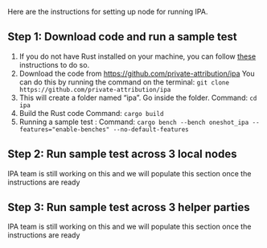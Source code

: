 Here are the instructions for setting up node for running IPA. 

## Step 1: Download code and run a sample test
1. If you do not have Rust installed on your machine, you can follow [these](https://doc.rust-lang.org/book/ch01-01-installation.html#installation) instructions to do so.
2. Download the code from https://github.com/private-attribution/ipa
   You can do this by running the command on the terminal: 
   `git clone https://github.com/private-attribution/ipa`
3. This will create a folder named “ipa”. Go inside the folder.
   Command: `cd ipa`
4. Build the Rust code 
   Command: `cargo build`
5. Running a sample test : 
   Command: `cargo bench --bench oneshot_ipa --features="enable-benches" --no-default-features`
   
## Step 2: Run sample test across 3 local nodes
   IPA team is still working on this and we will populate this section once the instructions are ready
   
## Step 3: Run sample test across 3 helper parties
   IPA team is still working on this and we will populate this section once the instructions are ready
